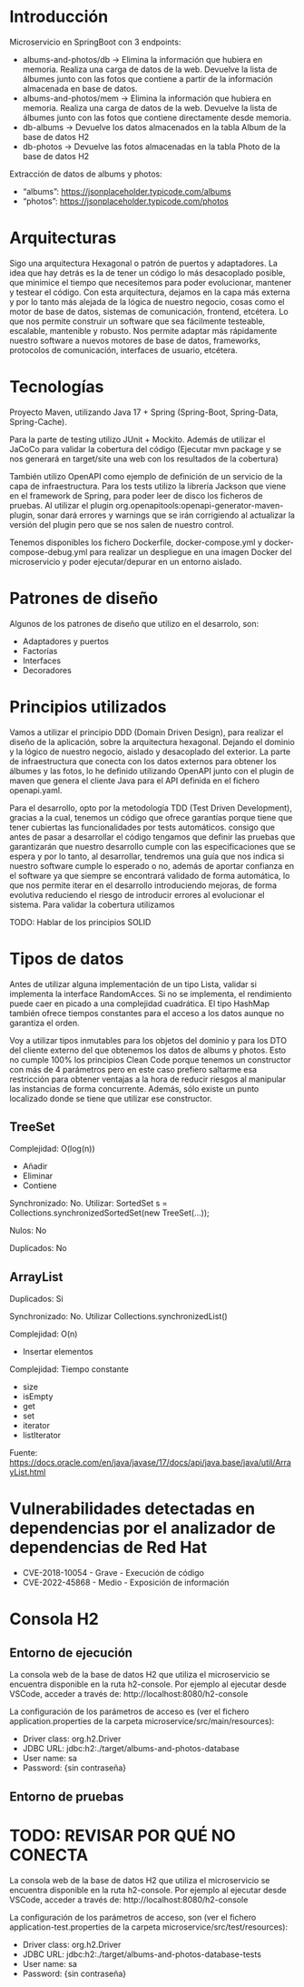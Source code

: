 # Introducción

Microservicio en SpringBoot con 3 endpoints:
* albums-and-photos/db -> Elimina la información que hubiera en memoria. Realiza una carga de datos de la web. Devuelve la lista de álbumes junto con las fotos que contiene a partir de la información almacenada en base de datos.
* albums-and-photos/mem -> Elimina la información que hubiera en memoria. Realiza una carga de datos de la web. Devuelve la lista de álbumes junto con las fotos que contiene directamente desde memoria.
* db-albums -> Devuelve los datos almacenados en la tabla Album de la base de datos H2
* db-photos -> Devuelve las fotos almacenadas en la tabla Photo de la base de datos H2

Extracción de datos de albums y photos:
* “albums”: https://jsonplaceholder.typicode.com/albums
* “photos”: https://jsonplaceholder.typicode.com/photos

# Arquitecturas

Sigo una arquitectura Hexagonal o patrón de puertos y adaptadores. La idea que hay detrás es la de tener un código lo más desacoplado posible, que minimice el tiempo que necesitemos para poder evolucionar, mantener y testear el código.
Con esta arquitectura, dejamos en la capa más externa y por lo tanto más alejada de la lógica de nuestro negocio, cosas como el motor de base de datos, sistemas de comunicación, frontend, etcétera. Lo que nos permite construir un software que sea fácilmente testeable, escalable, mantenible y robusto. Nos permite adaptar más rápidamente nuestro software a nuevos motores de base de datos, frameworks, protocolos de comunicación, interfaces de usuario, etcétera.

# Tecnologías

Proyecto Maven, utilizando Java 17 + Spring (Spring-Boot, Spring-Data, Spring-Cache). 

Para la parte de testing utilizo JUnit + Mockito. Además de utilizar el JaCoCo para validar la cobertura del código (Ejecutar mvn package y se nos generará en target/site una web con los resultados de la cobertura)

También utilizo OpenAPI como ejemplo de definición de un servicio de la capa de infraestructura. Para los tests utilizo la librería Jackson que viene en el framework de Spring, para poder leer de disco los ficheros de pruebas. Al utilizar el plugin org.openapitools:openapi-generator-maven-plugin, sonar dará errores y warnings que se irán corrigiendo al actualizar la versión del plugin pero que se nos salen de nuestro control.

Tenemos disponibles los fichero Dockerfile, docker-compose.yml y docker-compose-debug.yml para realizar un despliegue en una imagen Docker del microservicio y poder ejecutar/depurar en un entorno aislado.

# Patrones de diseño

Algunos de los patrones de diseño que utilizo en el desarrolo, son:
* Adaptadores y puertos
* Factorías
* Interfaces
* Decoradores

# Principios utilizados

Vamos a utilizar el principio DDD (Domain Driven Design), para realizar el diseño de la aplicación, sobre la arquitectura hexagonal. Dejando el dominio y la lógico de nuestro negocio, aislado y desacoplado del exterior. La parte de infraestructura que conecta con los datos externos para obtener los álbumes y las fotos, lo he definido utilizando OpenAPI junto con el plugin de maven que genera el cliente Java para el API definida en el fichero openapi.yaml.

Para el desarrollo, opto por la metodología TDD (Test Driven Development), gracias a la cual, tenemos un código que ofrece garantías porque tiene que tener cubiertas las funcionalidades por tests automáticos. consigo que antes de pasar a desarrollar el código tengamos que definir las pruebas que garantizarán que nuestro desarrollo cumple con las especificaciones que se espera y por lo tanto, al desarrollar, tendremos una guía que nos indica si nuestro software cumple lo esperado o no, además de aportar confianza en el software ya que siempre se encontrará validado de forma automática, lo que nos permite iterar en el desarrollo introduciendo mejoras, de forma evolutiva reduciendo el riesgo de introducir errores al evolucionar el sistema. Para validar la cobertura utilizamos

TODO: Hablar de los principios SOLID

# Tipos de datos
Antes de utilizar alguna implementación de un tipo Lista, validar si implementa la interface RandomAcces. Si no se implementa, el rendimiento puede caer en picado a una complejidad cuadrática. El tipo HashMap también ofrece tiempos constantes para el acceso a los datos aunque no garantiza el orden.

Voy a utilizar tipos inmutables para los objetos del dominio y para los DTO del cliente externo del que obtenemos los datos de albums y photos. Esto no cumple 100% los principios Clean Code porque tenemos un constructor con más de 4 parámetros pero en este caso prefiero saltarme esa restricción para obtener ventajas a la hora de reducir riesgos al manipular las instancias de forma concurrente. Además, sólo existe un punto localizado donde se tiene que utilizar ese constructor.

## TreeSet
Complejidad: O(log(n))
* Añadir
* Eliminar
* Contiene

Synchronizado: No. Utilizar: SortedSet s = Collections.synchronizedSortedSet(new TreeSet(...));

Nulos: No

Duplicados: No

## ArrayList
Duplicados: Si

Synchronizado: No. Utilizar Collections.synchronizedList()

Complejidad: O(n)
* Insertar elementos

Complejidad: Tiempo constante
* size
* isEmpty
* get
* set
* iterator
* listIterator

Fuente: https://docs.oracle.com/en/java/javase/17/docs/api/java.base/java/util/ArrayList.html

# Vulnerabilidades detectadas en dependencias por el analizador de dependencias de Red Hat

* CVE-2018-10054 - Grave - Execución de código
* CVE-2022-45868 - Medio - Exposición de información

# Consola H2
## Entorno de ejecución
La consola web de la base de datos H2 que utiliza el microservicio se encuentra disponible en la ruta h2-console. Por ejemplo al ejecutar desde VSCode, acceder a través de: http://localhost:8080/h2-console

La configuración de los parámetros de acceso es (ver el fichero application.properties de la carpeta microservice/src/main/resources):
* Driver class: org.h2.Driver
* JDBC URL: jdbc:h2:./target/albums-and-photos-database
* User name: sa
* Password: {sin contraseña}

## Entorno de pruebas
# TODO: REVISAR POR QUÉ NO CONECTA
La consola web de la base de datos H2 que utiliza el microservicio se encuentra disponible en la ruta h2-console. Por ejemplo al ejecutar desde VSCode, acceder a través de: http://localhost:8080/h2-console

La configuración de los parámetros de acceso, son (ver el fichero application-test.properties de la carpeta microservice/src/test/resources):
* Driver class: org.h2.Driver
* JDBC URL: jdbc:h2:./target/albums-and-photos-database-tests
* User name: sa
* Password: {sin contraseña}
